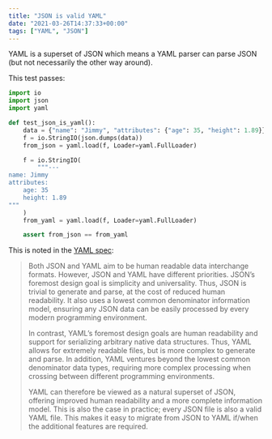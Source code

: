 ```yaml
---
title: "JSON is valid YAML"
date: "2021-03-26T14:37:33+00:00"
tags: ["YAML", "JSON"]
---
```


YAML is a superset of JSON which means a YAML parser can parse JSON (but not
necessarily the other way around).

This test passes:

```py
import io
import json
import yaml

def test_json_is_yaml():
    data = {"name": "Jimmy", "attributes": {"age": 35, "height": 1.89}}
    f = io.StringIO(json.dumps(data))
    from_json = yaml.load(f, Loader=yaml.FullLoader)

    f = io.StringIO(
        """---
name: Jimmy
attributes:
    age: 35
    height: 1.89
"""
    )
    from_yaml = yaml.load(f, Loader=yaml.FullLoader)

    assert from_json == from_yaml
```

This is noted in the [YAML spec](https://yaml.org/spec/1.2/spec.html#id2759572):

> Both JSON and YAML aim to be human readable data interchange formats. However,
> JSON and YAML have different priorities. JSON’s foremost design goal is
> simplicity and universality. Thus, JSON is trivial to generate and parse, at
> the cost of reduced human readability. It also uses a lowest common
> denominator information model, ensuring any JSON data can be easily processed
> by every modern programming environment.
>
> In contrast, YAML’s foremost design goals are human readability and support
> for serializing arbitrary native data structures. Thus, YAML allows for
> extremely readable files, but is more complex to generate and parse. In
> addition, YAML ventures beyond the lowest common denominator data types,
> requiring more complex processing when crossing between different programming
> environments.
>
> YAML can therefore be viewed as a natural superset of JSON, offering improved
> human readability and a more complete information model. This is also the case
> in practice; every JSON file is also a valid YAML file. This makes it easy to
> migrate from JSON to YAML if/when the additional features are required.
